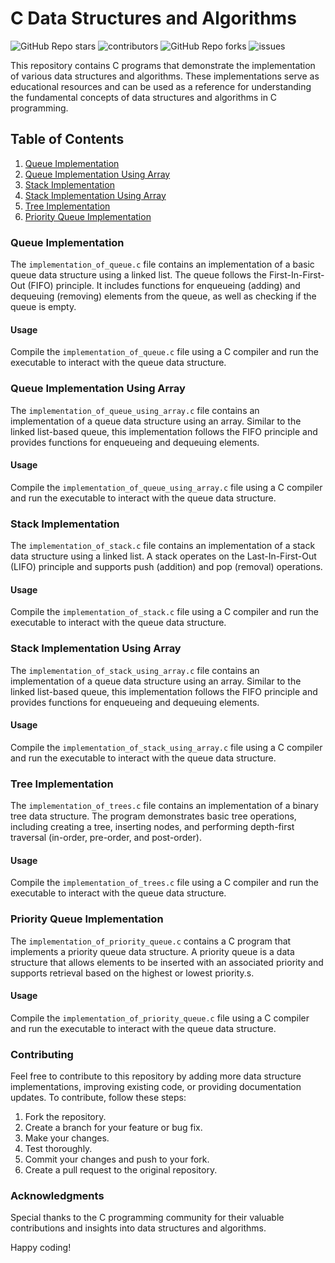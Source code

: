 <h1>C Data Structures and Algorithms</h1>
<div style="display:"flex";>
<img alt="GitHub Repo stars" src="https://img.shields.io/github/stars/saqlain2204/C-Algorithms?style=flat">
<img alt="contributors" src="https://img.shields.io/github/contributors/saqlain2204/C-Algorithms?style=flat">
<img alt="GitHub Repo forks" src="https://img.shields.io/github/forks/saqlain2204/C-Algorithms?style=flat">
<img alt="issues" src="https://img.shields.io/github/issues/saqlain2204/C-Algorithms?style=flat">
</div>
    <p>This repository contains C programs that demonstrate the implementation of various data structures and algorithms. These implementations serve as educational resources and can be used as a reference for understanding the fundamental concepts of data structures and algorithms in C programming.</p>
    
  <h2>Table of Contents</h2>
    <ol>
        <li><a href="queue-implementation">Queue Implementation</a></li>
        <li><a href="#queue-implementation-using-array">Queue Implementation Using Array</a></li>
        <li><a href="#stack-implementation">Stack Implementation</a></li>
        <li><a href="#stack-implementation-using-array">Stack Implementation Using Array</a></li>
        <li><a href="#tree-implementation">Tree Implementation</a></li>
        <li><a href="#priority-queue-implementation">Priority Queue Implementation</a></li>
    </ol>
    
  <h3 id="queue-implementation">Queue Implementation</h3>
    <p>The <code>implementation_of_queue.c</code> file contains an implementation of a basic queue data structure using a linked list. The queue follows the First-In-First-Out (FIFO) principle. It includes functions for enqueueing (adding) and dequeuing (removing) elements from the queue, as well as checking if the queue is empty.</p>
    
  <h4>Usage</h4>
    <p>Compile the <code>implementation_of_queue.c</code> file using a C compiler and run the executable to interact with the queue data structure.</p>

<h3>Queue Implementation Using Array</h3>
    <p>The <code>implementation_of_queue_using_array.c</code> file contains an implementation of a queue data structure using an array. Similar to the linked list-based queue, this implementation follows the FIFO principle and provides functions for enqueueing and dequeuing elements.</p>
    
  <h4>Usage</h4>
    <p>Compile the <code>implementation_of_queue_using_array.c</code> file using a C compiler and run the executable to interact with the queue data structure.</p>

<h3>Stack Implementation</h3>
    <p>The <code>implementation_of_stack.c</code> file contains an implementation of a stack data structure using a linked list. A stack operates on the Last-In-First-Out (LIFO) principle and supports push (addition) and pop (removal) operations.</p>
    
  <h4>Usage</h4>
    <p>Compile the <code>implementation_of_stack.c</code> file using a C compiler and run the executable to interact with the queue data structure.</p>

<h3>Stack Implementation Using Array</h3>
    <p>The <code>implementation_of_stack_using_array.c</code> file contains an implementation of a queue data structure using an array. Similar to the linked list-based queue, this implementation follows the FIFO principle and provides functions for enqueueing and dequeuing elements.</p>
    
  <h4>Usage</h4>
    <p>Compile the <code>implementation_of_stack_using_array.c</code> file using a C compiler and run the executable to interact with the queue data structure.</p>

<h3>Tree Implementation</h3>
    <p>The <code>implementation_of_trees.c</code> file contains an implementation of a binary tree data structure. The program demonstrates basic tree operations, including creating a tree, inserting nodes, and performing depth-first traversal (in-order, pre-order, and post-order).</p>
    
  <h4>Usage</h4>
    <p>Compile the <code>implementation_of_trees.c</code> file using a C compiler and run the executable to interact with the queue data structure.</p>

<h3>Priority Queue Implementation</h3>
    <p>The <code>implementation_of_priority_queue.c</code> contains a C program that implements a priority queue data structure. A priority queue is a data structure that allows elements to be inserted with an associated priority and supports retrieval based on the highest or lowest priority.s.</p>
    
  <h4>Usage</h4>
    <p>Compile the <code>implementation_of_priority_queue.c</code> file using a C compiler and run the executable to interact with the queue data structure.</p>

  <h3>Contributing</h3>
    <p>Feel free to contribute to this repository by adding more data structure implementations, improving existing code, or providing documentation updates. To contribute, follow these steps:</p>
    <ol>
        <li>Fork the repository.</li>
        <li>Create a branch for your feature or bug fix.</li>
        <li>Make your changes.</li>
        <li>Test thoroughly.</li>
        <li>Commit your changes and push to your fork.</li>
        <li>Create a pull request to the original repository.</li>
    </ol>
    
  <h3>Acknowledgments</h3>
    <p>Special thanks to the C programming community for their valuable contributions and insights into data structures and algorithms.</p>
    
  <p>Happy coding!</p>
